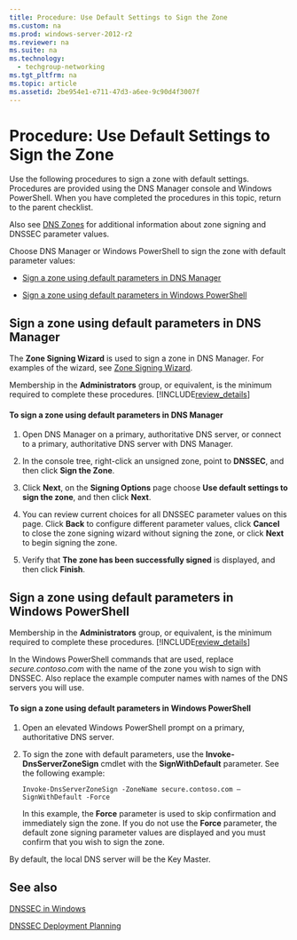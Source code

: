 ```yaml
---
title: Procedure: Use Default Settings to Sign the Zone
ms.custom: na
ms.prod: windows-server-2012-r2
ms.reviewer: na
ms.suite: na
ms.technology: 
  - techgroup-networking
ms.tgt_pltfrm: na
ms.topic: article
ms.assetid: 2be954e1-e711-47d3-a6ee-9c90d4f3007f
---
```

# Procedure: Use Default Settings to Sign the Zone
Use the following procedures to sign a zone with default settings. Procedures are provided using the DNS Manager console and Windows PowerShell. When you have completed the procedures in this topic, return to the parent checklist.  
  
Also see [DNS Zones](../Topic/DNS-Zones.md) for additional information about zone signing and DNSSEC parameter values.  
  
Choose DNS Manager or Windows PowerShell to sign the zone with default parameter values:  
  
-   [Sign a zone using default parameters in DNS Manager](../Topic/Procedure--Use-Default-Settings-to-Sign-the-Zone.md#windows_ui)  
  
-   [Sign a zone using default parameters in Windows PowerShell](../Topic/Procedure--Use-Default-Settings-to-Sign-the-Zone.md#PS)  
  
## <a name="windows_ui"></a>Sign a zone using default parameters in DNS Manager  
The **Zone Signing Wizard** is used to sign a zone in DNS Manager. For examples of the wizard, see [Zone Signing Wizard](../Topic/DNS-Zones.md#zsw).  
  
Membership in the **Administrators** group, or equivalent, is the minimum required to complete these procedures. [!INCLUDE[review_details](../Token/review_details_md.md)]  
  
#### To sign a zone using default parameters in DNS Manager  
  
1.  Open DNS Manager on a primary, authoritative DNS server, or connect to a primary, authoritative DNS server with DNS Manager.  
  
2.  In the console tree, right\-click an unsigned zone, point to **DNSSEC**, and then click **Sign the Zone**.  
  
3.  Click **Next**, on the **Signing Options** page choose **Use default settings to sign the zone**, and then click **Next**.  
  
4.  You can review current choices for all DNSSEC parameter values on this page. Click **Back** to configure different parameter values, click **Cancel** to close the zone signing wizard without signing the zone, or click **Next** to begin signing the zone.  
  
5.  Verify that **The zone has been successfully signed** is displayed, and then click **Finish**.  
  
## <a name="PS"></a>Sign a zone using default parameters in Windows PowerShell  
Membership in the **Administrators** group, or equivalent, is the minimum required to complete these procedures. [!INCLUDE[review_details](../Token/review_details_md.md)]  
  
In the Windows PowerShell commands that are used, replace *secure.contoso.com* with the name of the zone you wish to sign with DNSSEC. Also replace the example computer names with names of the DNS servers you will use.  
  
#### To sign a zone using default parameters in Windows PowerShell  
  
1.  Open an elevated Windows PowerShell prompt on a primary, authoritative DNS server.  
  
2.  To sign the zone with default parameters, use the **Invoke\-DnsServerZoneSign** cmdlet with the **SignWithDefault** parameter. See the following example:  
  
    ```  
    Invoke-DnsServerZoneSign -ZoneName secure.contoso.com –SignWithDefault -Force  
    ```  
  
    In this example, the **Force** parameter is used to skip confirmation and immediately sign the zone. If you do not use the **Force** parameter, the default zone signing parameter values are displayed and you must confirm that you wish to sign the zone.  
  
By default, the local DNS server will be the Key Master.  
  
## See also  
[DNSSEC in Windows](../Topic/DNSSEC-in-Windows.md)  
  
[DNSSEC Deployment Planning](../Topic/DNSSEC-Deployment-Planning.md)  
  
